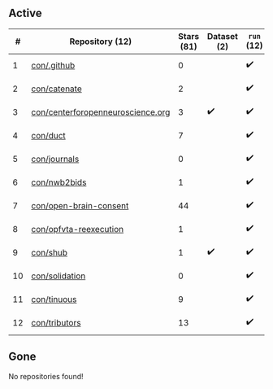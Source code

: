 ## Active
| # | Repository (12) | Stars (81) | Dataset (2) | `run` (12) | `containers-run` | Last Modified |
| --- | --- | --- | --- | --- | --- | --- |
| 1 | [con/.github](https://github.com/con/.github) | 0 |  | :heavy_check_mark: |  | 2024-10-29 20:12:31+00:00 |
| 2 | [con/catenate](https://github.com/con/catenate) | 2 |  | :heavy_check_mark: |  | 2025-04-30 19:04:11+00:00 |
| 3 | [con/centerforopenneuroscience.org](https://github.com/con/centerforopenneuroscience.org) | 3 | :heavy_check_mark: | :heavy_check_mark: |  | 2025-04-30 19:10:57+00:00 |
| 4 | [con/duct](https://github.com/con/duct) | 7 |  | :heavy_check_mark: |  | 2025-06-16 14:26:10+00:00 |
| 5 | [con/journals](https://github.com/con/journals) | 0 |  | :heavy_check_mark: |  | 2024-05-03 21:05:38+00:00 |
| 6 | [con/nwb2bids](https://github.com/con/nwb2bids) | 1 |  | :heavy_check_mark: |  | 2025-07-07 19:09:09+00:00 |
| 7 | [con/open-brain-consent](https://github.com/con/open-brain-consent) | 44 |  | :heavy_check_mark: |  | 2025-01-27 12:35:42+00:00 |
| 8 | [con/opfvta-reexecution](https://github.com/con/opfvta-reexecution) | 1 |  | :heavy_check_mark: |  | 2024-08-02 08:06:56+00:00 |
| 9 | [con/shub](https://github.com/con/shub) | 1 | :heavy_check_mark: | :heavy_check_mark: |  | 2023-10-19 16:30:00+00:00 |
| 10 | [con/solidation](https://github.com/con/solidation) | 0 |  | :heavy_check_mark: |  | 2025-03-07 19:34:19+00:00 |
| 11 | [con/tinuous](https://github.com/con/tinuous) | 9 |  | :heavy_check_mark: |  | 2025-03-19 14:10:56+00:00 |
| 12 | [con/tributors](https://github.com/con/tributors) | 13 |  | :heavy_check_mark: |  | 2025-05-14 15:25:41+00:00 |

## Gone
No repositories found!
